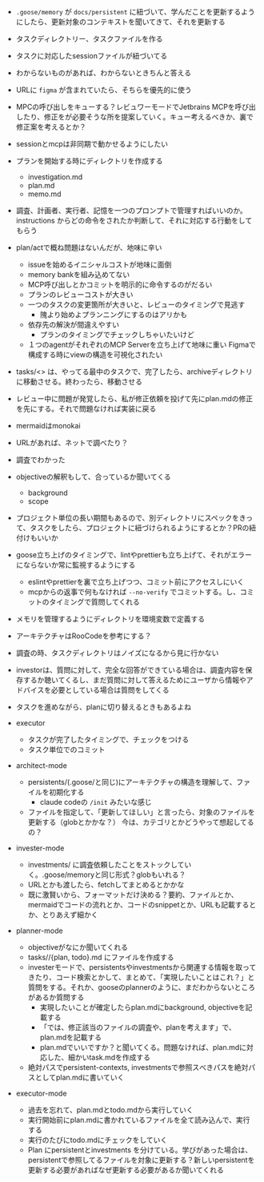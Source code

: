 - `.goose/memory` が `docs/persistent` に紐づいて、学んだことを更新するようにしたら、更新対象のコンテキストを聞いてきて、それを更新する
- タスクディレクトリー、タスクファイルを作る
- タスクに対応したsessionファイルが紐づいてる
- わからないものがあれば、わからないときちんと答える
- URLに `figma` が含まれていたら、そちらを優先的に使う
- MPCの呼び出しをキューする？レビュワーモードでJetbrains MCPを呼び出したり、修正をが必要そうな所を提案していく。キュー考えるべきか、裏で修正案を考えるとか？
- sessionとmcpは非同期で動かせるようにしたい
- プランを開始する時にディレクトリを作成する
  - investigation.md
  - plan.md
  - memo.md
- 調査、計画者、実行者、記憶を一つのプロンプトで管理すればいいのか。instructions からどの命令をされたか判断して、それに対応する行動をしてもらう
- plan/actで概ね問題はないんだが、地味に辛い
  - issueを始めるイニシャルコストが地味に面倒
  - memory bankを組み込めてない
  - MCP呼び出しとかコミットを明示的に命令するのがだるい
  - プランのレビューコストが大きい
  - 一つのタスクの変更箇所が大きいと、レビューのタイミングで見逃す
    - 隗より始めよプランニングにするのはアリかも
  - 依存先の解決が間違えやすい
    - プランのタイミングでチェックしちゃいたいけど
  - １つのagentがそれぞれのMCP Serverを立ち上げて地味に重い
    Figmaで構成する時にviewの構造を可視化されたい
- tasks/<> は、やってる最中のタスクで、完了したら、archiveディレクトリに移動させる。終わったら、移動させる
- レビュー中に問題が発覚したら、私が修正依頼を投げて先にplan.mdの修正を先にする。それで問題なければ実装に戻る
- mermaidはmonokai
- URLがあれば、ネットで調べたり？
- 調査でわかった
- objectiveの解釈もして、合っているか聞いてくる
  - background
  - scope
- プロジェクト単位の長い期間もあるので、別ディレクトリにスペックをきって、タスクをしたら、プロジェクトに紐づけられるようにするとか？PRの紐付けもいいか
- goose立ち上げのタイミングで、lintやprettierも立ち上げて、それがエラーにならないか常に監視するようにする
  - eslintやprettierを裏で立ち上げつつ、コミット前にアクセスしにいく
  - mcpからの返事で何もなければ `--no-verify` でコミットする。し、コミットのタイミングで質問してくれる
- メモリを管理するようにディレクトリを環境変数で定義する
- アーキテクチャはRooCodeを参考にする？
- 調査の時、タスクディレクトリはノイズになるから見に行かない
- investorは、質問に対して、完全な回答ができている場合は、調査内容を保存するか聴いてくるし、まだ質問に対して答えるためにユーザから情報やアドバイスを必要としている場合は質問をしてくる
- タスクを進めながら、planに切り替えるときもあるよね
- executor
  - タスクが完了したタイミングで、チェックをつける
  - タスク単位でのコミット
- architect-mode
  - persistents/(.goose/と同じ)にアーキテクチャの構造を理解して、ファイルを初期化する
    - claude codeの `/init` みたいな感じ
  - ファイルを指定して、「更新してほしい」と言ったら、対象のファイルを更新する（globとかかな？）
    今は、カテゴリとかどうやって想起してるの？

- invester-mode
  - investments/ に調査依頼したことをストックしていく。.goose/memoryと同じ形式？globもいれる？
  - URLとかも渡したら、fetchしてまとめるとかかな
  - 既に激賢いから、フォーマットだけ決める？要約、ファイルとか、mermaidでコードの流れとか、コードのsnippetとか、URLも記載するとか、とりあえず細かく
- planner-mode
  - objectiveがなにか聞いてくれる
  - tasks/<task-name>/{plan, todo}.md にファイルを作成する
  - investerモードで、persistentsやinvestmentsから関連する情報を取ってきたり、コード検索とかして、まとめて、「実現したいことはこれ？」と質問をする。それか、gooseのplannerのように、まだわからないところがあるか質問する
    - 実現したいことが確定したらplan.mdにbackground, objectiveを記載する
    - 「では、修正該当のファイルの調査や、planを考えます」で、plan.mdを記載する
    - plan.mdでいいですか？と聞いてくる。問題なければ、plan.mdに対応した、細かいtask.mdを作成する
  - 絶対パスでpersistent-contexts, investmentsで参照スべきパスを絶対パスとしてplan.mdに書いていく
- executor-mode
  - 過去を忘れて、plan.mdとtodo.mdから実行していく
  - 実行開始前にplan.mdに書かれているファイルを全て読み込んで、実行する
  - 実行のたびにtodo.mdにチェックをしていく
  - Plan にpersistentとinvestments を分けている。学びがあった場合は、persistentで参照してるファイルを対象に更新する？新しいpersistentを更新する必要があればなぜ更新する必要があるか聞いてくれる